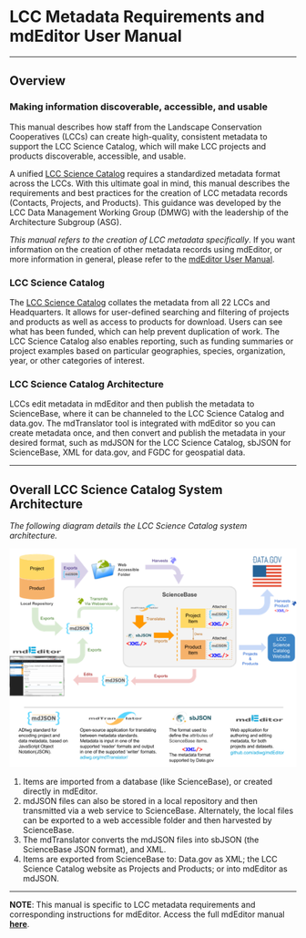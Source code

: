 # LCC Metadata Requirements and mdEditor User Manual

---

## **Overview**

### **Making information discoverable, accessible, and usable**

This manual describes how staff from the Landscape Conservation Cooperatives \(LCCs\) can create high-quality, consistent metadata to support the LCC Science Catalog, which will make LCC projects and products discoverable, accessible, and usable.

A unified [LCC Science Catalog](https://lccnetwork.org/catalog) requires a standardized metadata format across the LCCs. With this ultimate goal in mind, this manual describes the requirements and best practices for the creation of LCC metadata records \(Contacts, Projects, and Products\). This guidance was developed by the LCC Data Management Working Group \(DMWG\) with the leadership of the Architecture Subgroup \(ASG\).

_This manual refers to the creation of LCC metadata specifically_. If you want information on the creation of other metadata records using mdEditor, or more information in general, please refer to the [mdEditor User Manual](https://adiwg.gitbooks.io/mdeditor/content/).

### **LCC Science Catalog**

The [LCC Science Catalog](https://lccnetwork.org/catalog) collates the metadata from all 22 LCCs and Headquarters. It allows for user-defined searching and filtering of projects and products as well as access to products for download. Users can see what has been funded, which can help prevent duplication of work. The LCC Science Catalog also enables reporting, such as funding summaries or project examples based on particular geographies, species, organization, year, or other categories of interest.

### **LCC Science Catalog Architecture**

LCCs edit metadata in mdEditor and then publish the metadata to ScienceBase, where it can be channeled to the LCC Science Catalog and data.gov. The mdTranslator tool is integrated with mdEditor so you can create metadata once, and then convert and publish the metadata in your desired format, such as mdJSON for the LCC Science Catalog, sbJSON for ScienceBase, XML for data.gov, and FGDC for geospatial data.

---

## Overall LCC Science Catalog System Architecture

_The following diagram details the LCC Science Catalog system architecture._

![](/assets/science_catalog_system_architecture.png)  
1. Items are imported from a database \(like ScienceBase\), or created directly in mdEditor.  
2. mdJSON files can also be stored in a local repository and then transmitted via a web service to ScienceBase. Alternately, the local files can be exported to a web accessible folder and then harvested by ScienceBase.  
3. The mdTranslator converts the mdJSON files into sbJSON \(the ScienceBase JSON format\), and XML.  
4. Items are exported from ScienceBase to: Data.gov as XML; the LCC Science Catalog website as Projects and Products; or into mdEditor as mdJSON.

---

**NOTE**: This manual is specific to LCC metadata requirements and corresponding instructions for mdEditor. Access the full mdEditor manual [**here**](https://adiwg.gitbooks.io/mdeditor/content/).

